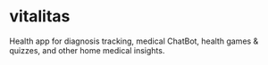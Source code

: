 # vitalitas

Health app for diagnosis tracking, medical ChatBot, health games & quizzes, and other home medical insights.
